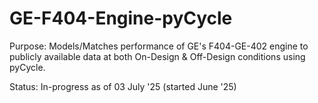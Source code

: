 # GE-F404-Engine-pyCycle
Purpose: Models/Matches performance of GE's F404-GE-402 engine to publicly available data at both On-Design & Off-Design conditions using pyCycle.

Status: In-progress as of 03 July '25 (started June '25)
